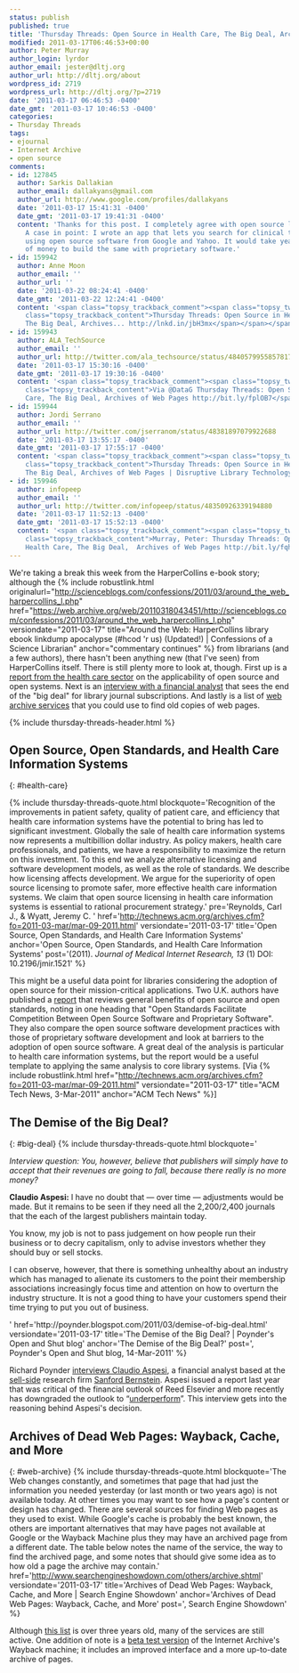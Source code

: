 ```yaml
---
status: publish
published: true
title: 'Thursday Threads: Open Source in Health Care, The Big Deal, Archives of Web Pages'
modified: 2011-03-17T06:46:53+00:00
author: Peter Murray
author_login: lyrdor
author_email: jester@dltj.org
author_url: http://dltj.org/about
wordpress_id: 2719
wordpress_url: http://dltj.org/?p=2719
date: '2011-03-17 06:46:53 -0400'
date_gmt: '2011-03-17 10:46:53 -0400'
categories:
- Thursday Threads
tags:
- ejournal
- Internet Archive
- open source
comments:
- id: 127845
  author: Sarkis Dallakian
  author_email: dallakyans@gmail.com
  author_url: http://www.google.com/profiles/dallakyans
  date: '2011-03-17 15:41:31 -0400'
  date_gmt: '2011-03-17 19:41:31 -0400'
  content: 'Thanks for this post. I completely agree with open source licensing arument.
    A case in point: I wrote an app that lets you search for clinical trials  (http://clismap.appspot.com)
    using open source software from Google and Yahoo. It would take years and lots
    of money to build the same with proprietary software.'
- id: 159942
  author: Anne Moon
  author_email: ''
  author_url: ''
  date: '2011-03-22 08:24:41 -0400'
  date_gmt: '2011-03-22 12:24:41 -0400'
  content: '<span class="topsy_trackback_comment"><span class="topsy_twitter_username"><span
    class="topsy_trackback_content">Thursday Threads: Open Source in Health Care,
    The Big Deal, Archives... http://lnkd.in/jbH3mx</span></span></span>'
- id: 159943
  author: ALA_TechSource
  author_email: ''
  author_url: http://twitter.com/ala_techsource/status/48405799558578176
  date: '2011-03-17 15:30:16 -0400'
  date_gmt: '2011-03-17 19:30:16 -0400'
  content: '<span class="topsy_trackback_comment"><span class="topsy_twitter_username"><span
    class="topsy_trackback_content">Via @DataG Thursday Threads: Open Source in Health
    Care, The Big Deal, Archives of Web Pages http://bit.ly/fplOB7</span></span>'
- id: 159944
  author: Jordi Serrano
  author_email: ''
  author_url: http://twitter.com/jserranom/status/48381897079922688
  date: '2011-03-17 13:55:17 -0400'
  date_gmt: '2011-03-17 17:55:17 -0400'
  content: '<span class="topsy_trackback_comment"><span class="topsy_twitter_username"><span
    class="topsy_trackback_content">Thursday Threads: Open Source in Health Care,
    The Big Deal, Archives of Web Pages | Disruptive Library Technology Jester http://t.co/ApYsP1C</span></span>'
- id: 159946
  author: infopeep
  author_email: ''
  author_url: http://twitter.com/infopeep/status/48350926339194880
  date: '2011-03-17 11:52:13 -0400'
  date_gmt: '2011-03-17 15:52:13 -0400'
  content: '<span class="topsy_trackback_comment"><span class="topsy_twitter_username"><span
    class="topsy_trackback_content">Murray, Peter: Thursday Threads: Open Source in
    Health Care, The Big Deal,  Archives of Web Pages http://bit.ly/fqh5Ai</span></span>'
---
```


We're taking a break this week from the HarperCollins e-book story; although the {% include robustlink.html originalurl="http://scienceblogs.com/confessions/2011/03/around_the_web_harpercollins_l.php" href="https://web.archive.org/web/20110318043451/http://scienceblogs.com/confessions/2011/03/around_the_web_harpercollins_l.php" versiondate="2011-03-17" title="Around the Web: HarperCollins library ebook linkdump apocalypse (#hcod 'r us) (Updated!) | Confessions of a Science Librarian" anchor="commentary continues" %} from librarians (and a few authors), there hasn't been anything new (that I've seen) from HarperCollins itself.  There is still plenty more to look at, though.  First up is a <a href="#health-care">report from the health care sector</a> on the applicability of open source and open systems.  Next is an <a href="#big-deal">interview with a financial analyst</a> that sees the end of the "big deal" for library journal subscriptions.  And lastly is a list of <a href="#web-archive">web archive services</a> that you could use to find old copies of web pages.

{% include thursday-threads-header.html %}

## Open Source, Open Standards, and Health Care Information Systems
{: #health-care}

{% include thursday-threads-quote.html
blockquote='Recognition of the improvements in patient safety, quality of patient care, and efficiency that health care information systems have the potential to bring has led to significant investment. Globally the sale of health care information systems now represents a multibillion dollar industry. As policy makers, health care professionals, and patients, we have a responsibility to maximize the return on this investment. To this end we analyze alternative licensing and software development models, as well as the role of standards. We describe how licensing affects development. We argue for the superiority of open source licensing to promote safer, more effective health care information systems. We claim that open source licensing in health care information systems is essential to rational procurement strategy.'
pre='Reynolds, Carl J., & Wyatt, Jeremy C. '
href='http://technews.acm.org/archives.cfm?fo=2011-03-mar/mar-09-2011.html'
versiondate='2011-03-17'
title='Open Source, Open Standards, and Health Care Information Systems'
anchor='Open Source, Open Standards, and Health Care Information Systems'
post='(2011).  <span style="font-style: italic;">Journal of Medical Internet Research, 13</span> (1) DOI: 10.2196/jmir.1521' %}

This might be a useful data point for libraries considering the adoption of open source for their mission-critical applications.  Two U.K. authors have published a <a href="http://www.jmir.org/2011/1/e24/" title="Open Source, Open Standards, and Health Care Information Systems | Journal of Medical Internet Research">report</a> that reviews general benefits of open source and open standards, noting in one heading that "Open Standards Facilitate Competition Between Open Source Software and Proprietary Software".  They also compare the open source software development practices with those of proprietary software development and look at barriers to the adoption of open source software.  A great deal of the analysis is particular to health care information systems, but the report would be a useful template to applying the same analysis to core library systems.  [Via {% include robustlink.html href="http://technews.acm.org/archives.cfm?fo=2011-03-mar/mar-09-2011.html" versiondate="2011-03-17" title="ACM Tech News, 3-Mar-2011" anchor="ACM Tech News" %}]

## The Demise of the Big Deal?
{: #big-deal}
{% include thursday-threads-quote.html
blockquote='<p><i>Interview question: You, however, believe that publishers will simply have to accept that their revenues are going to fall, because there really is no more money?</i></p>
<p><b>Claudio Aspesi:</b> I have no doubt that &mdash; over time &mdash; adjustments would be made. But it remains to be seen if they need all the 2,200/2,400 journals that the each of the largest publishers maintain today. </p>
<p>You know, my job is not to pass judgement on how people run their business or to decry capitalism, only to advise investors whether they should buy or sell stocks. </p>
<p>I can observe, however, that there is something unhealthy about an industry which has managed to alienate its customers to the point their membership associations increasingly focus time and attention on how to overturn the industry structure. It is not a good thing to have your customers spend their time trying to put you out of business.</p>'
href='http://poynder.blogspot.com/2011/03/demise-of-big-deal.html'
versiondate='2011-03-17'
title='The Demise of the Big Deal? | Poynder&#039;s Open and Shut blog'
anchor='The Demise of the Big Deal?'
post=', Poynder&#039;s Open and Shut blog, 14-Mar-2011' %}

Richard Poynder <a href="" title="">interviews Claudio Aspesi</a>, a financial analyst based at the <a href="http://en.wikipedia.org/wiki/Sell_side" title="Sell side | Wikipedia">sell-side</a> research firm <a href="https://www.bernsteinresearch.com/BRWEB/Public/Login.aspx?ReturnUrl=%2fbrweb%2fHome.aspx" title="Bernstein Research homepage">Sanford Bernstein</a>.  Aspesi issued a report last year that was critical of the financial outlook of Reed Elsevier and more recently has downgraded the outlook to &ldquo;<a href="http://www.investopedia.com/terms/u/underperform.asp" title="Underperform Definition | Investopedia">underperform</a>&rdquo;.  This interview gets into the reasoning behind Aspesi's decision.

## Archives of Dead Web Pages: Wayback, Cache, and More
{: #web-archive}
{% include thursday-threads-quote.html
blockquote='The Web changes constantly, and sometimes that page that had just the information you needed yesterday (or last month or two years ago) is not available today. At other times you may want to see how a page&#039;s content or design has changed. There are several sources for finding Web pages as they used to exist. While Google&#039;s cache is probably the best known, the others are important alternatives that may have pages not available at Google or the Wayback Machine plus they may have an archived page from a different date. The table below notes the name of the service, the way to find the archived page, and some notes that should give some idea as to how old a page the archive may contain.'
href='http://www.searchengineshowdown.com/others/archive.shtml'
versiondate='2011-03-17'
title='Archives of Dead Web Pages: Wayback, Cache, and More | Search Engine Showdown'
anchor='Archives of Dead Web Pages: Wayback, Cache, and More'
post=', Search Engine Showdown' %}

Although <a href="http://www.searchengineshowdown.com/others/archive.shtml" title="Archives of Dead Web Pages: Wayback, Cache, and More | Search Engine Showdown">this list</a> is over three years old, many of the services are still active.  One addition of note is a <a href="http://waybackmachine.org/" title="Internet Archive Wayback Machine">beta test version</a> of the Internet Archive's Wayback machine; it includes an improved interface and a more up-to-date archive of pages.
